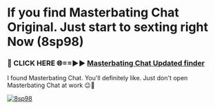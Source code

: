 # If you find Masterbating Chat Original. Just start to sexting right Now (8sp98)

<h3>🔴 CLICK HERE 🌐==►► <a href="https://tinyurl.com/mtbk5fxa" rel="nofollow">Masterbating Chat Updated finder</a></h3>

I found Masterbating Chat. You'll definitely like. Just don't open Masterbating Chat at work 😉💬

[![8sp98](https://i.imgur.com/Q8WKrnY.jpeg)](https://tinyurl.com/mtbk5fxa)
